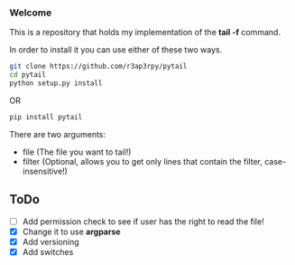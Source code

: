 ### Welcome

This is a repository that holds my implementation of the **tail -f** command.

In order to install it you can use either of these two ways.

``` bash
git clone https://github.com/r3ap3rpy/pytail
cd pytail
python setup.py install
```

OR

``` python
pip install pytail
```

There are two arguments:
- file (The file you want to tail!)
- filter (Optional, allows you to get only lines that contain the filter, case-insensitive!)

## ToDo
- [ ] Add permission check to see if user has the right to read the file!
- [x] Change it to use **argparse**
- [x] Add versioning
- [x] Add switches
